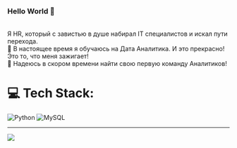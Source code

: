 ### Hello World 👋
<br> Я HR, который с завистью в душе набирал IT специалистов и искал пути перехода.
<br> 🌱 В настоящее время я обучаюсь на Дата Аналитика. И это прекрасно! Это то, что меня зажигает!
<br> 🤝 Надеюсь в скором времени найти свою первую команду Аналитиков!


# 💻 Tech Stack:
![Python](https://img.shields.io/badge/python-3670A0?style=for-the-badge&logo=python&logoColor=ffdd54) ![MySQL](https://img.shields.io/badge/mysql-%2300f.svg?style=for-the-badge&logo=mysql&logoColor=white)

---
[![](https://visitcount.itsvg.in/api?id=deorlova&icon=0&color=0)](https://visitcount.itsvg.in)

<!-- Proudly created with GPRM ( https://gprm.itsvg.in ) -->
